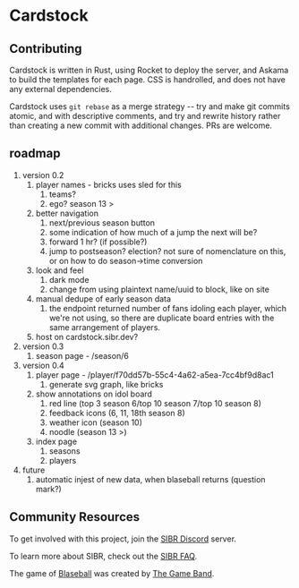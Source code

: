 # Cardstock

## Contributing

Cardstock is written in Rust, using Rocket to deploy the server, and Askama to build the templates for each page. CSS is handrolled, and does not have any external dependencies.

Cardstock uses `git rebase` as a merge strategy -- try and make git commits atomic, and with descriptive comments, and try and rewrite history rather than creating a new commit with additional changes. PRs are welcome.

## roadmap
1. version 0.2
    1. player names - bricks uses sled for this
        1. teams?
        1. ego? season 13 >
    1. better navigation
        1. next/previous season button
        1. some indication of how much of a jump the next will be? 
        1. forward 1 hr? (if possible?)
        1. jump to postseason? election? not sure of nomenclature on this, or on how to do season->time conversion
    1. look and feel
        1. dark mode
        1. change from using plaintext name/uuid to block, like on site
    1. manual dedupe of early season data
        1. the endpoint returned number of fans idoling each player, which we're not using, so there are duplicate board entries with the same arrangement of players.
    1. host on cardstock.sibr.dev?
1. version 0.3
    1. season page - /season/6
1. version 0.4
    1. player page - /player/f70dd57b-55c4-4a62-a5ea-7cc4bf9d8ac1
        1. generate svg graph, like bricks
    1. show annotations on idol board
        1. red line (top 3 season 6/top 10 season 7/top 10 season 8)
        1. feedback icons (6, 11, 18th season 8)
        1. weather icon (season 10)
        1. noodle (season 13 >)
    1. index page
        1. seasons
        1. players
1. future
    1. automatic injest of new data, when blaseball returns (question mark?)

## Community Resources

To get involved with this project, join the [SIBR Discord](https://discord.gg/FfnScUn) server.

To learn more about SIBR, check out the [SIBR FAQ](https://github.com/Society-for-Internet-Blaseball-Research/sibr-faq).

The game of [Blaseball](https://www.blaseball.com) was created by [The Game Band](https://thegameband.com/).
